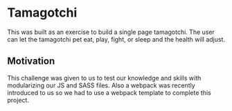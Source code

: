 # Tamagotchi
This was built as an exercise to build a single page tamagotchi. The user can let the tamagotchi pet eat, play, fight, or sleep and the health will adjust.

## Motivation
This challenge was given to us to test our knowledge and skills with modularizing our JS and SASS files. Also a webpack was recently introduced to us so we had to use a webpack template to complete this project.


